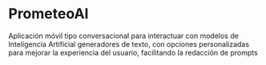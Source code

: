 # PrometeoAI
Aplicación móvil tipo conversacional para interactuar con modelos de Inteligencia Artificial generadores de texto, con opciones personalizadas para mejorar la experiencia del usuario, facilitando la redacción de prompts
